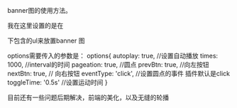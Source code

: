 banner图的使用方法。

我在这里设置的是在  <code><div id="slideBanner"></div></code>下包含的ul来放置banner 图

options需要传入的参数是：
    options{
        autoplay: true,     //设置自动播放
        times: 1000,         //interval的时间
        pageation: true,     //圆点
        prevBtn: true,       //向左按钮
        nextBtn: true,       // 向右按钮
        eventType: 'click',  //设置圆点的事件 插件默认是click
        toggleTime: '0.5s'   //设置运动时间
    }

目前还有一些问题后期解决，前端的美化，以及无缝的轮播